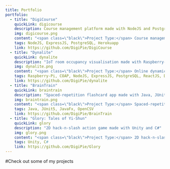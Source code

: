 ```yaml
---
title: Portfolio
portfolio:
  - title: "DigiCourse"
    quickLink: digicourse
    description: Course management platform made with NodeJS and PostgreSQL
    img: digicourse.png
    content: "<span class=\"black\">Project Type:</span> Course management platform<br><span class=\"black\">Duration:</span> September to November 2019<br><span class=\"black\">Technology:</span> NodeJS, ExpressJS, PostgreSQL, Herokuapp<br><span class=\"black\">Team: </span><a href=\"https://www.evantay.com\">Evan Tay</a>, <a href=\"https://github.com/halcyoneee\">Lee Tze Ting</a>, <a href=\"https://github.com/Aquarinte/\">Jacqueline Cheong</a>, <a href=\"https://github.com/awarenessxz\">Bryan Koh</a><br><br><span class=\"black\">Description: </span><br><i>A course management platform where student-teacher interactions can take place seamlessly online.</i><br><br>We worked on DigiCourse under the National University of Singapore's <a href=\"https://nusmods.com/modules/CS2102/database-systems\">CS2102: Database Systems module</a>. It is a database-centric project which features course enrolment and management, and forum posting and management. To find out more, visit the <a href=\"https://github.com/DigiPie/DigiCourse\">GitHub page</a>.<br><br>DigiCourse is continuously deployed to Herokuapp, with the aid of Heroku build-packs, including the <a href=\"https://github.com/DigiPie/psql-heroku-buildpack\">psql-heroku-buildpack</a> which was written by me. This build pack executes a PostgreSQL script file on deployment to Heroku.<br><br><span class=\"black\">Resources: </span><br><a href=\"https://digicourse.herokuapp.com\">View the Herokuapp deployment</a><br><a href=\"https://github.com/DigiPie/DigiCourse\">View the GitHub repository</a>"
    tags: NodeJS, ExpressJS, PostgreSQL, Herokuapp
    link: https://github.com/DigiPie/DigiCourse
  - title: "Dynalite"
    quickLink: dynalite
    description: "IoT room occupancy visualisation made with Raspberry-Pi, COAP, NodeJS, PostgreSQL and ReactJS"
    img: dynalite.png
    content: "<span class=\"black\">Project Type:</span> Online dynamic visualisation of room occupancy<br><span class=\"black\">Duration:</span> September to November 2019<br><span class=\"black\">Technology:</span> Raspberry-Pi, COAP, NodeJS, ExpressJS, PostgreSQL, ReactJS, Docker<br><span class=\"black\">Team: </span><a href=\"https://www.evantay.com\">Evan Tay</a>, <a href=\"https://github.com/pikulet/\">Joyce Yeo</a>, <a href=\"https://github.com/crazoter/\">Matthew Lee</a>, <a href=\"https://github.com/Happytreat\">Melodies Sim</a><br><br><span class=\"black\">Description: </span><br><i>Dynalite is an Internet-of-Things application which performs dynamic visualisation of room occupancy.</i><br><br>We worked on Dynalite under the National University of Singapore's <a href=\"https://nusmods.com/modules/CS3103/computer-networks-practice\">CS3103: Computer Networks Practice module</a>. Dynalite is an Internet-of-Things application which performs dynamic visualisation of room occupancy. Dynalite uses one or more Raspberry Pis to measure room occupancy and a NodeJS-Express-PostgreSQL web server to store and visualise the measured data. Communication betwene the Pis and the server is implemented using COAP.<br><br><span class=\"black\">Resources: </span><br><a href=\"https://www.evantay.com/tech/dynalite/\">View the web page</a><br><a href=\"https://github.com/DigiPie/dynalite\">View the GitHub repository</a>"
    tags: Raspberry-Pi, COAP, NodeJS, ExpressJS, PostgreSQL, ReactJS, Docker
    link: https://github.com/DigiPie/dynalite
  - title: "BrainTrain"
    quickLink: braintrain
    description: "Spaced-repetition flashcard app made with Java, JUnit5 and JavaFx"
    img: braintrain.png
    content: "<span class=\"black\">Project Type:</span> Spaced-repetition flashcard application<br><span class=\"black\">Duration:</span> March to April 2019<br><span class=\"black\">Technology:</span> Java, JUnit5, JavaFx, OpenCSV<br><span class=\"black\">Team: </span><a href=\"https://www.evantay.com\">Evan Tay</a>, <a href=\"https://github.com/halcyoneee\">Lee Tze Ting</a>, <a href=\"https://github.com/eugenefdw\">Eugene Foo</a>, <a href=\"https://github.com/lallanachang\">Chang Lei</a>, <a href=\"https://github.com/jeraldtsy\">Jerald Tan</a><br><br><span class=\"black\">Description: </span><br><i>BrainTrain is a spaced-repetition flashcard application which makes memorizing easy and effective. With BrainTrain’s <a href=\"https://www.theguardian.com/education/2016/jan/23/spaced-repetition-a-hack-to-make-your-brain-store-information\">Spaced Repetition System (SRS)</a> optimizing your flashcard revision intervals, you will be able to learn more in less time.</i><br><br>We worked on BrainTrain under the National University of Singapore's <a href=\"https://nusmods.com/modules/CS2103T/software-engineering\">CS2103T: Software Engineering module</a>. My primary responsibility was to design and develop the Card Management System. My secondary responsibility was to act as the project’s documentation lead. To find out more, view my <a href=\"https://digipie.github.io/BrainTrain/team/digipie.html\">project portfolio page</a>.<br><br><span class=\"black\">Resources: </span><br><a href=\"https://digipie.github.io/BrainTrain/index.html\">View the project page</a><br><a href=\"https://github.com/DigiPie/BrainTrain\">View the GitHub repository</a>"
    tags: Java, JUnit5, JavaFx, OpenCSV
    link: https://github.com/DigiPie/BrainTrain
  - title: "Glory: Tales of Yi-Shun"
    quickLink: glory
    description: "2D hack-n-slash action game made with Unity and C#"
    img: glory.png
    content: "<span class=\"black\">Project Type:</span> 2D hack-n-slash action game<br><span class=\"black\">Duration:</span> May to September 2018<br><span class=\"black\">Technology:</span> Unity, C#<br><span class=\"black\">Team: </span><a href=\"http://www.evantay.com\">Evan Tay</a>, <a href=\"http://www.linkedin.com/in/xuanhao\">Lim Xuan Hao</a><br><br><span class=\"black\">Description: </span><br><i>In Glory, you play as Yi-Shun, the last remaining swordsman of the great city of Sandosa. The undead warlord Ma Ti and his minions are advancing on the city and only you can stop them.</i><br><br>We worked on this project under the National University of Singapore's <a href=\"http://nusskylab-dev.comp.nus.edu.sg/\">CP2106: Independent Software Development Project (Orbital) module </a> which was conducted during the summer break. We were one of the top 11 out of 211 teams which received an award (Honorable Mention).<br><br><span class=\"black\">Resources: </span><br><a href=\"https://digipie.itch.io/glory\">Download the game</a><br><a href=\"https://github.com/DigiPie/Glory\">View the GitHub repository</a>"
    tags: Unity, C#
    link: https://github.com/DigiPie/Glory
---
```

#Check out some of my projects
